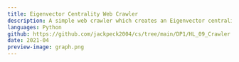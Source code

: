 ```yaml
---
title: Eigenvector Centrality Web Crawler
description: A simple web crawler which creates an Eigenvector centrality graph starting from a web page. It saves the graphs to json and reads if already exists. It was started a school project and is not developed personally in free time to expand knowledge on web science algorithms
languages: Python
github: https://github.com/jackpeck2004/cs/tree/main/DP1/HL_09_Crawler
date: 2021-04
preview-image: graph.png
---
```


